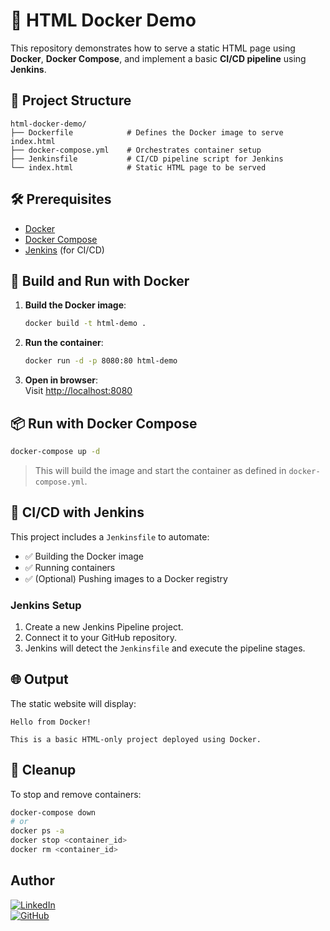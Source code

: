 
# 🚀 HTML Docker Demo

This repository demonstrates how to serve a static HTML page using **Docker**, **Docker Compose**, and implement a basic **CI/CD pipeline** using **Jenkins**.

## 📁 Project Structure

```
html-docker-demo/
├── Dockerfile            # Defines the Docker image to serve index.html
├── docker-compose.yml    # Orchestrates container setup
├── Jenkinsfile           # CI/CD pipeline script for Jenkins
└── index.html            # Static HTML page to be served
```

## 🛠️ Prerequisites

- [Docker](https://docs.docker.com/get-docker/)
- [Docker Compose](https://docs.docker.com/compose/)
- [Jenkins](https://www.jenkins.io/) (for CI/CD)

## 🐳 Build and Run with Docker

1. **Build the Docker image**:

   ```bash
   docker build -t html-demo .
   ```

2. **Run the container**:

   ```bash
   docker run -d -p 8080:80 html-demo
   ```

3. **Open in browser**:  
   Visit [http://localhost:8080](http://localhost:8080)

## 📦 Run with Docker Compose

```bash
docker-compose up -d
```

> This will build the image and start the container as defined in `docker-compose.yml`.

## 🔁 CI/CD with Jenkins

This project includes a `Jenkinsfile` to automate:

- ✅ Building the Docker image
- ✅ Running containers
- ✅ (Optional) Pushing images to a Docker registry

### Jenkins Setup

1. Create a new Jenkins Pipeline project.
2. Connect it to your GitHub repository.
3. Jenkins will detect the `Jenkinsfile` and execute the pipeline stages.

## 🌐 Output

The static website will display:

```
Hello from Docker!

This is a basic HTML-only project deployed using Docker.

```

## 🧹 Cleanup

To stop and remove containers:

```bash
docker-compose down
# or
docker ps -a
docker stop <container_id>
docker rm <container_id>
```

## Author

[![LinkedIn](https://img.shields.io/badge/LinkedIn-Pramod-blue?style=flat&logo=linkedin)](https://www.linkedin.com/in/pramod19workspace)  
[![GitHub](https://img.shields.io/badge/GitHub-pramod19workspace-black?style=flat&logo=github)](https://github.com/pramod19workspace)

